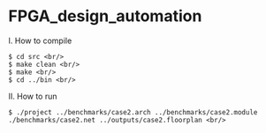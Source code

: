 # FPGA_design_automation
I.	How to compile <br/>
```
$ cd src <br/>
$ make clean <br/>
$ make <br/>
$ cd ../bin <br/>
```
II.	How to run <br/>
```
$ ./project ../benchmarks/case2.arch ../benchmarks/case2.module ./benchmarks/case2.net ../outputs/case2.floorplan <br/>
```
